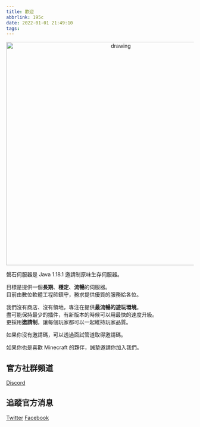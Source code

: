 ```yaml
---
title: 歡迎
abbrlink: 195c
date: 2022-01-01 21:49:10
tags:
---
```

<p align="center">
<img src="https://raw.githubusercontent.com/rock-mc/rock-mc.github.io/publish/images/2021-09-21_00.26.38.png" alt="drawing" style="vertical-align:middle" width="600"/>
</p>

磐石伺服器是 Java 1.18.1 邀請制原味生存伺服器。  

目標是提供一個**長期**、**穩定**、**流暢**的伺服器。  
目前由數位軟體工程師鎮守，務求提供優質的服務給各位。

我們沒有商店、沒有領地，專注在提供**最流暢的遊玩環境**。  
盡可能保持最少的插件，有新版本的時候可以用最快的速度升級。  
更採用**邀請制**，讓每個玩家都可以一起維持玩家品質。  
  
如果你沒有邀請碼，可以透過面試管道取得邀請碼。

如果你也是喜歡 Minecraft 的夥伴，誠摯邀請你加入我們。

## 官方社群頻道
[Discord](https://discord.gg/mCFdwkChBG)

## 追蹤官方消息
[Twitter](https://twitter.com/rock_mc_server)
[Facebook](https://www.facebook.com/rock.mc.server)